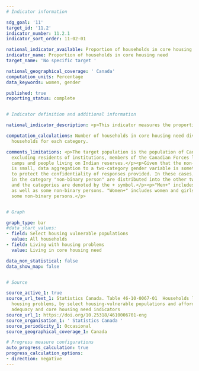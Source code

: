 ```yaml
---
# Indicator information

sdg_goal: '11'
target_id: '11.2'
indicator_number: 11.2.1
indicator_sort_order: 11-02-01

national_indicator_available: Proportion of households in core housing need
indicator_name: Proportion of households in core housing need
target_name: 'No specific target '

national_geographical_coverage: ' Canada'
computation_units: Percentage
data_keywords: women, gender

published: true
reporting_status: complete


# Indicator definition and additional information

national_indicator_description: <p>This indicator measures the proportion of household that lives in core housing need.</p><p><b>Core housing</b> need refers to whether a private household's housing falls below at least one of the indicator thresholds for housing adequacy, affordability or suitability, and would have to spend 30% or more of its total before-tax income to pay the median rent of alternative local housing that is acceptable (attains all three housing indicator thresholds).</p><p><b>Unaffordable housing</b> has shelter costs equal to 30% or more of total before-tax household income.</p><p><b>Unsuitable housing</b> does not have enough bedrooms for the size and composition of resident households according to the National Occupancy Standard (NOS).</p><p><b>Inadequate housing</b> is reported by their residents as requiring major repairs.</p>

computation_calculations: Number of households in core housing need divided by all
  households for each category.

comments_limitations: <p>The target population is the population of Canada's 10 provinces
  excluding residents of institutions, members of the Canadian Forces living in military
  camps and people living on Indian reserves.</p><p>Given that the non-binary population
  is small, data aggregation to a two-category gender variable is sometimes necessary
  to protect the confidentiality of responses provided. In these cases, individuals
  in the category "non-binary person" are distributed into the other two gender categories
  and the categories are denoted by the + symbol.</p><p>"Men+" includes men and boys,
  as well as some non-binary persons. "Women+" includes women and girls, as well as
  some non-binary persons.</p>


# Graph

graph_type: bar
#data_start_values:
- field: Select housing vulnerable populations
  value: All households
- field: Living with housing problems
  value: Living in core housing need

data_non_statistical: false
data_show_map: false


# Source

source_active_1: true
source_url_text_1: Statistics Canada. Table 46-10-0067-01  Households living with
  housing problems, by select housing-vulnerable populations and affordability, suitability,
  adequacy and core housing need indicators
source_url_1: https://doi.org/10.25318/4610006701-eng
source_organisation_1: ' Statistics Canada '
source_periodicity_1: Occasional
source_geographical_coverage_1: Canada

# Progress measure configurations
auto_progress_calculation: true
progress_calculation_options:
- direction: negative
---
```



